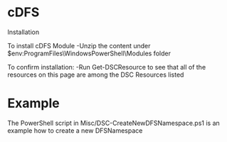 # cDFS

Installation

To install cDFS Module
-Unzip the content under $env:ProgramFiles\WindowsPowerShell\Modules folder

To confirm installation:
-Run Get-DSCResource to see that all of the resources on this page are among the DSC Resources listed

# Example
The PowerShell script in Misc/DSC-CreateNewDFSNamespace.ps1 is an example how to create a new DFSNamespace
